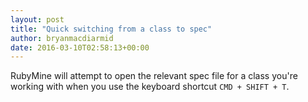 ```yaml
---
layout: post
title: "Quick switching from a class to spec"
author: bryanmacdiarmid
date: 2016-03-10T02:58:13+00:00
---
```


RubyMine will attempt to open the relevant spec file for a class you're working with when you use the keyboard shortcut `CMD + SHIFT + T`.
